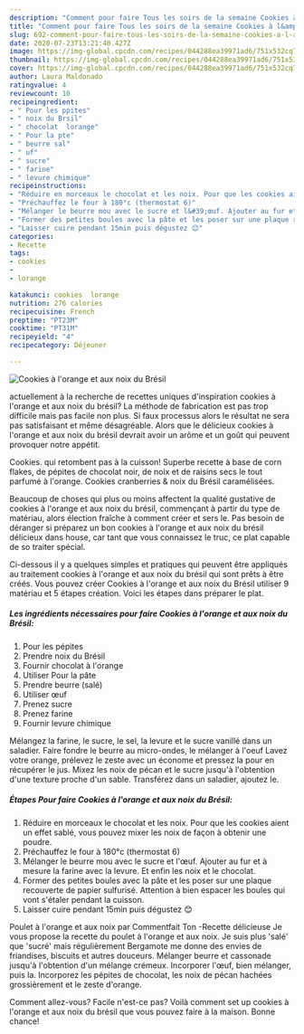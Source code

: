 ```yaml
---
description: "Comment pour faire Tous les soirs de la semaine Cookies à l&amp;#39;orange et aux noix du Brésil"
title: "Comment pour faire Tous les soirs de la semaine Cookies à l&amp;#39;orange et aux noix du Brésil"
slug: 692-comment-pour-faire-tous-les-soirs-de-la-semaine-cookies-a-l-and-39-orange-et-aux-noix-du-bresil
date: 2020-07-23T13:21:40.427Z
image: https://img-global.cpcdn.com/recipes/044288ea39971ad6/751x532cq70/cookies-a-lorange-et-aux-noix-du-bresil-photo-principale-de-la-recette.jpg
thumbnail: https://img-global.cpcdn.com/recipes/044288ea39971ad6/751x532cq70/cookies-a-lorange-et-aux-noix-du-bresil-photo-principale-de-la-recette.jpg
cover: https://img-global.cpcdn.com/recipes/044288ea39971ad6/751x532cq70/cookies-a-lorange-et-aux-noix-du-bresil-photo-principale-de-la-recette.jpg
author: Laura Maldonado
ratingvalue: 4
reviewcount: 10
recipeingredient:
- " Pour les ppites"
- " noix du Brsil"
- " chocolat  lorange"
- " Pour la pte"
- " beurre sal"
- " uf"
- " sucre"
- " farine"
- " levure chimique"
recipeinstructions:
- "Réduire en morceaux le chocolat et les noix. Pour que les cookies aient un effet sablé, vous pouvez mixer les noix de façon à obtenir une poudre."
- "Préchauffez le four à 180°c (thermostat 6)"
- "Mélanger le beurre mou avec le sucre et l&#39;œuf. Ajouter au fur et à mesure la farine avec la levure. Et enfin les noix et le chocolat."
- "Former des petites boules avec la pâte et les poser sur une plaque recouverte de papier sulfurisé. Attention à bien espacer les boules qui vont s&#39;étaler pendant la cuisson."
- "Laisser cuire pendant 15min puis dégustez 😊"
categories:
- Recette
tags:
- cookies
- 
- lorange

katakunci: cookies  lorange 
nutrition: 276 calories
recipecuisine: French
preptime: "PT23M"
cooktime: "PT31M"
recipeyield: "4"
recipecategory: Déjeuner

---
```



![Cookies à l&#39;orange et aux noix du Brésil](https://img-global.cpcdn.com/recipes/044288ea39971ad6/751x532cq70/cookies-a-lorange-et-aux-noix-du-bresil-photo-principale-de-la-recette.jpg)

actuellement à la recherche de recettes uniques d'inspiration cookies à l&#39;orange et aux noix du brésil? La méthode de fabrication est pas trop difficile mais pas facile non plus. Si faux processus alors le résultat ne sera pas satisfaisant et même désagréable. Alors que le délicieux cookies à l&#39;orange et aux noix du brésil devrait avoir un arôme et un goût qui peuvent provoquer notre appétit.

Cookies. qui retombent pas à la cuisson! Superbe recette à base de corn flakes, de pépites de chocolat noir, de noix et de raisins secs le tout parfumé à l&#39;orange. Cookies cranberries &amp; noix du Brésil caramélisées.

Beaucoup de choses qui plus ou moins affectent la qualité gustative de cookies à l&#39;orange et aux noix du brésil, commençant à partir du type de matériau, alors élection fraîche à comment créer et sers le. Pas besoin de déranger si préparez un bon cookies à l&#39;orange et aux noix du brésil délicieux dans house, car tant que vous connaissez le truc, ce plat capable de so traiter spécial.


Ci-dessous il y a quelques simples et pratiques qui peuvent être appliqués au traitement cookies à l&#39;orange et aux noix du brésil qui sont prêts à être créés. Vous pouvez créer Cookies à l&#39;orange et aux noix du Brésil utiliser 9 matériau et 5 étapes création. Voici les étapes dans préparer le plat.

<!--inarticleads1-->

##### Les ingrédients nécessaires pour faire Cookies à l&#39;orange et aux noix du Brésil:

1.   Pour les pépites
1. Prendre  noix du Brésil
1. Fournir  chocolat à l&#39;orange
1. Utiliser  Pour la pâte
1. Prendre  beurre (salé)
1. Utiliser  œuf
1. Prenez  sucre
1. Prenez  farine
1. Fournir  levure chimique


Mélangez la farine, le sucre, le sel, la levure et le sucre vanillé dans un saladier. Faire fondre le beurre au micro-ondes, le mélanger à l&#39;oeuf Lavez votre orange, prélevez le zeste avec un économe et pressez la pour en récupérer le jus. Mixez les noix de pécan et le sucre jusqu&#39;à l&#39;obtention d&#39;une texture proche d&#39;un sable. Transférez dans un saladier, ajoutez le. 

<!--inarticleads2-->

##### Étapes Pour faire Cookies à l&#39;orange et aux noix du Brésil:

1. Réduire en morceaux le chocolat et les noix. Pour que les cookies aient un effet sablé, vous pouvez mixer les noix de façon à obtenir une poudre.
1. Préchauffez le four à 180°c (thermostat 6)
1. Mélanger le beurre mou avec le sucre et l&#39;œuf. Ajouter au fur et à mesure la farine avec la levure. Et enfin les noix et le chocolat.
1. Former des petites boules avec la pâte et les poser sur une plaque recouverte de papier sulfurisé. Attention à bien espacer les boules qui vont s&#39;étaler pendant la cuisson.
1. Laisser cuire pendant 15min puis dégustez 😊


Poulet à l&#39;orange et aux noix par Commentfait Ton -Recette délicieuse Je vous propose la recette du poulet à l&#39;orange et aux noix. Je suis plus &#39;salé&#39; que &#39;sucré&#39; mais régulièrement Bergamote me donne des envies de friandises, biscuits et autres douceurs. Mélanger beurre et cassonade jusqu&#39;à l&#39;obtention d&#39;un mélange crémeux. Incorporer l&#39;œuf, bien mélanger, puis la. Incorporez les pépites de chocolat, les noix de pécan hachées grossièrement et le zeste d&#39;orange. 


Comment allez-vous? Facile n'est-ce pas? Voilà comment set up cookies à l&#39;orange et aux noix du brésil que vous pouvez faire à la maison. Bonne chance!
